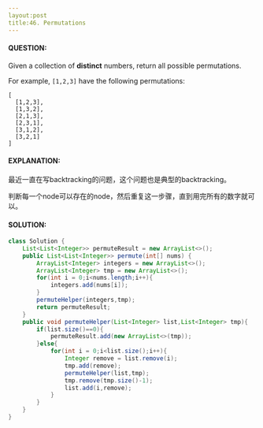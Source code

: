 ```yaml
---
layout:post
title:46. Permutations
---
```


#### QUESTION:

Given a collection of **distinct** numbers, return all possible permutations.

For example,
`[1,2,3]` have the following permutations:

```
[
  [1,2,3],
  [1,3,2],
  [2,1,3],
  [2,3,1],
  [3,1,2],
  [3,2,1]
]
```

#### EXPLANATION:

最近一直在写backtracking的问题，这个问题也是典型的backtracking。

判断每一个node可以存在的node，然后重复这一步骤，直到用完所有的数字就可以。

#### SOLUTION:

```JAVA
class Solution {
    List<List<Integer>> permuteResult = new ArrayList<>();
    public List<List<Integer>> permute(int[] nums) {
        ArrayList<Integer> integers = new ArrayList<>();
        ArrayList<Integer> tmp = new ArrayList<>();
        for(int i = 0;i<nums.length;i++){
            integers.add(nums[i]);
        }
        permuteHelper(integers,tmp);
        return permuteResult;
    }
    public void permuteHelper(List<Integer> list,List<Integer> tmp){
        if(list.size()==0){
            permuteResult.add(new ArrayList<>(tmp));
        }else{
            for(int i = 0;i<list.size();i++){
                Integer remove = list.remove(i);
                tmp.add(remove);
                permuteHelper(list,tmp);
                tmp.remove(tmp.size()-1);
                list.add(i,remove);
            }
        }
    }
}
```

